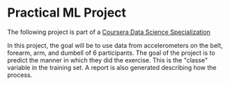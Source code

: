 # Practical ML Project

The following project is part of a [Coursera Data Science Specialization](https://www.coursera.org/specializations/jhu-data-science)

In this project, the goal will be to use data from accelerometers on the belt, forearm, arm, and dumbell of 6 participants. The goal of the project is to predict the manner in which they did the exercise. This is the "classe" variable in the training set. A report is also generated describing how the process.

